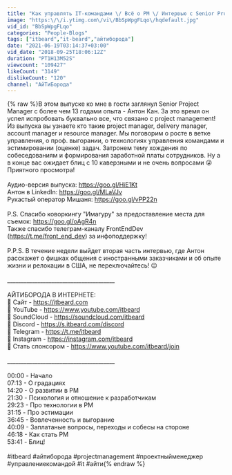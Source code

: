 ```yaml
---
title: "Как управлять IT-командами \/ Всё о PM \/ Интервью с Senior Project Manager"
image: "https:\/\/i.ytimg.com\/vi\/BbSpWpgFLqo\/hqdefault.jpg"
vid_id: "BbSpWpgFLqo"
categories: "People-Blogs"
tags: ["itbeard","it-beard","айтиборода"]
date: "2021-06-19T03:14:37+03:00"
vid_date: "2018-09-25T18:06:12Z"
duration: "PT1H13M52S"
viewcount: "109427"
likeCount: "3149"
dislikeCount: "120"
channel: "АйТиБорода"
---
```

{% raw %}В этом выпуске ко мне в гости заглянул Senior Project Manager с более чем 13 годами опыта - Антон Кан. За это время он успел испробовать буквально все, что связано с project management! <br />Из выпуска вы узнаете кто такие project manager, delivery manager, account manager и resource manager. Мы поговорим о росте в ветке управления, о проф. выгорании, о технологиях управления командами и эстимировании (оценке) задач. Затронем тему хождения по собеседованиям и формирования заработной платы сотрудников. Ну а в конце вас ожидает блиц с 10 каверзными и не очень вопросами  😜<br />Приятного просмотра!<br /><br />Аудио-версия выпуска: <a rel="nofollow" target="blank" href="https://goo.gl/HiE1Kt">https://goo.gl/HiE1Kt</a><br />Антон в LinkedIn: <a rel="nofollow" target="blank" href="https://goo.gl/MLaVJv">https://goo.gl/MLaVJv</a><br />Рукастый оператор Мишаня: <a rel="nofollow" target="blank" href="https://goo.gl/vPP22n">https://goo.gl/vPP22n</a><br /><br />P.S. Спасибо коворкингу &quot;Имагуру&quot; за предоставление места для съемок: <a rel="nofollow" target="blank" href="https://goo.gl/oAgR4n">https://goo.gl/oAgR4n</a><br />Также спасибо телеграм-каналу FrontEndDev (<a rel="nofollow" target="blank" href="https://t.me/front_end_dev)">https://t.me/front_end_dev)</a> за инфоподдержку!<br /><br />P.P.S. В течение недели выйдет вторая часть интервью, где Антон расскажет о фишках общения с иностранными заказчиками и об опыте жизни и релокации в США, не переключайтесь! 😉<br /><br />_______________________________________ <br /><br />АЙТИБОРОДА В ИНТЕРНЕТЕ: <br /> 🔹 Сайт -  <a rel="nofollow" target="blank" href="https://itbeard.com">https://itbeard.com</a><br /> 🔹 YouTube - <a rel="nofollow" target="blank" href="https://www.youtube.com/itbeard">https://www.youtube.com/itbeard</a><br /> 🔹 SoundCloud - <a rel="nofollow" target="blank" href="https://soundcloud.com/itbeard">https://soundcloud.com/itbeard</a> <br /> 🔹 Discord - <a rel="nofollow" target="blank" href="https://s.itbeard.com/discord">https://s.itbeard.com/discord</a><br /> 🔹 Telegram - <a rel="nofollow" target="blank" href="https://t.me/itbeard">https://t.me/itbeard</a> <br /> 🔹 Instagram - <a rel="nofollow" target="blank" href="https://instagram.com/itbeard">https://instagram.com/itbeard</a><br /> 🔸 Стать спонсором - <a rel="nofollow" target="blank" href="https://www.youtube.com/itbeard/join">https://www.youtube.com/itbeard/join</a><br /><br />_______________________________________ <br /><br />00:00 - Начало<br />07:13 - О градациях<br />14:20 - О развитии в PM<br />21:30 - Психология и отношение к разработчикам<br />29:23 - Про технологии в PM<br />31:15 - Про эстимации<br />36:45 - Вовлеченность и выгорание<br />40:09 - Заплатаные вопросы, переходы и собесы на стороне<br />46:18 - Как стать PM<br />53:41 - Блиц!<br /><br />#itbeard #айтиборода #projectmanagement #проектныйменеджер #управлениекомандой #it #айти{% endraw %}
